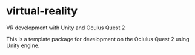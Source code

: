 # virtual-reality
VR development with Unity and Oculus Quest 2

This is a template package for development on the Oclulus Quest 2 using Unity engine.

